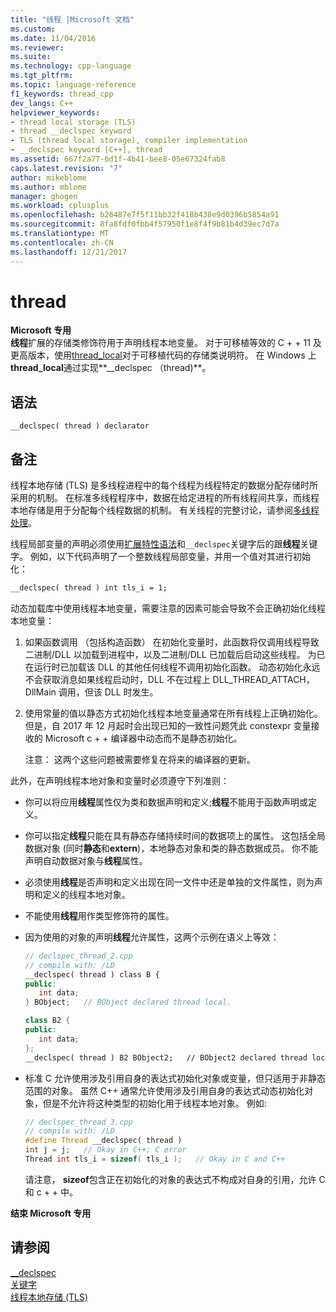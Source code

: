 ```yaml
---
title: "线程 |Microsoft 文档"
ms.custom: 
ms.date: 11/04/2016
ms.reviewer: 
ms.suite: 
ms.technology: cpp-language
ms.tgt_pltfrm: 
ms.topic: language-reference
f1_keywords: thread_cpp
dev_langs: C++
helpviewer_keywords:
- thread local storage (TLS)
- thread __declspec keyword
- TLS (thread local storage), compiler implementation
- __declspec keyword [C++], thread
ms.assetid: 667f2a77-6d1f-4b41-bee8-05e67324fab8
caps.latest.revision: "7"
author: mikeblome
ms.author: mblome
manager: ghogen
ms.workload: cplusplus
ms.openlocfilehash: b26487e7f5f11bb32f418b438e9d0396b5854a91
ms.sourcegitcommit: 8fa8fdf0fbb4f57950f1e8f4f9b81b4d39ec7d7a
ms.translationtype: MT
ms.contentlocale: zh-CN
ms.lasthandoff: 12/21/2017
---
```

# <a name="thread"></a>thread

**Microsoft 专用**  
**线程**扩展的存储类修饰符用于声明线程本地变量。 对于可移植等效的 C + + 11 及更高版本，使用[thread_local](../cpp/storage-classes-cpp.md#thread_local)对于可移植代码的存储类说明符。 在 Windows 上**thread_local**通过实现**__declspec （thread)**。

## <a name="syntax"></a>语法

```
__declspec( thread ) declarator
```

## <a name="remarks"></a>备注

线程本地存储 (TLS) 是多线程进程中的每个线程为线程特定的数据分配存储时所采用的机制。 在标准多线程程序中，数据在给定进程的所有线程间共享，而线程本地存储是用于分配每个线程数据的机制。 有关线程的完整讨论，请参阅[多线程处理](../parallel/multithreading-support-for-older-code-visual-cpp.md)。

线程局部变量的声明必须使用[扩展特性语法](../cpp/declspec.md)和`__declspec`关键字后的跟**线程**关键字。 例如，以下代码声明了一个整数线程局部变量，并用一个值对其进行初始化：

```cpp
__declspec( thread ) int tls_i = 1;  
```

动态加载库中使用线程本地变量，需要注意的因素可能会导致不会正确初始化线程本地变量：

1) 如果函数调用 （包括构造函数） 在初始化变量时，此函数将仅调用线程导致二进制/DLL 以加载到进程中，以及二进制/DLL 已加载后启动这些线程。 为已在运行时已加载该 DLL 的其他任何线程不调用初始化函数。 动态初始化永远不会获取消息如果线程启动时，DLL 不在过程上 DLL_THREAD_ATTACH，DllMain 调用，但该 DLL 时发生。 

2) 使用常量的值以静态方式初始化线程本地变量通常在所有线程上正确初始化。 但是，自 2017 年 12 月起时会出现已知的一致性问题凭此 constexpr 变量接收的 Microsoft c + + 编译器中动态而不是静态初始化。  
  
   注意： 这两个这些问题被需要修复在将来的编译器的更新。


此外，在声明线程本地对象和变量时必须遵守下列准则：

- 你可以将应用**线程**属性仅为类和数据声明和定义;**线程**不能用于函数声明或定义。

- 你可以指定**线程**只能在具有静态存储持续时间的数据项上的属性。 这包括全局数据对象 (同时**静态**和**extern**)，本地静态对象和类的静态数据成员。 你不能声明自动数据对象与**线程**属性。

- 必须使用**线程**是否声明和定义出现在同一文件中还是单独的文件属性，则为声明和定义的线程本地对象。

- 不能使用**线程**用作类型修饰符的属性。

- 因为使用的对象的声明**线程**允许属性，这两个示例在语义上等效：

    ```cpp
    // declspec_thread_2.cpp
    // compile with: /LD
    __declspec( thread ) class B {
    public:
       int data;
    } BObject;   // BObject declared thread local.

    class B2 {
    public:
       int data;
    };
    __declspec( thread ) B2 BObject2;   // BObject2 declared thread local.
    ```

- 标准 C 允许使用涉及引用自身的表达式初始化对象或变量，但只适用于非静态范围的对象。 虽然 C++ 通常允许使用涉及引用自身的表达式动态初始化对象，但是不允许将这种类型的初始化用于线程本地对象。 例如:

    ```cpp
    // declspec_thread_3.cpp
    // compile with: /LD
    #define Thread __declspec( thread )
    int j = j;   // Okay in C++; C error
    Thread int tls_i = sizeof( tls_i );   // Okay in C and C++
    ```

     请注意， **sizeof**包含正在初始化的对象的表达式不构成对自身的引用，允许 C 和 c + + 中。

**结束 Microsoft 专用**

## <a name="see-also"></a>请参阅

[__declspec](../cpp/declspec.md)  
[关键字](../cpp/keywords-cpp.md)  
[线程本地存储 (TLS)](../parallel/thread-local-storage-tls.md)
